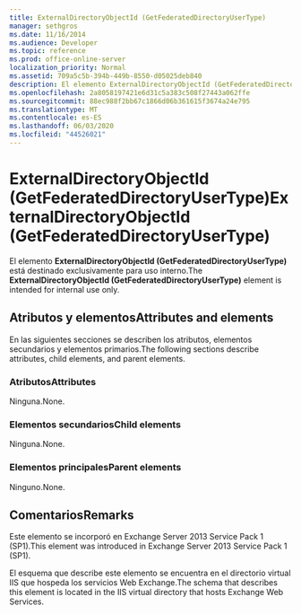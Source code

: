 ```yaml
---
title: ExternalDirectoryObjectId (GetFederatedDirectoryUserType)
manager: sethgros
ms.date: 11/16/2014
ms.audience: Developer
ms.topic: reference
ms.prod: office-online-server
localization_priority: Normal
ms.assetid: 709a5c5b-394b-449b-8550-d05025deb840
description: El elemento ExternalDirectoryObjectId (GetFederatedDirectoryUserType) está destinado exclusivamente para uso interno.
ms.openlocfilehash: 2a8058197421e6d31c5a383c508f27443a062ffe
ms.sourcegitcommit: 88ec988f2bb67c1866d06b361615f3674a24e795
ms.translationtype: MT
ms.contentlocale: es-ES
ms.lasthandoff: 06/03/2020
ms.locfileid: "44526021"
---
```

# <a name="externaldirectoryobjectid-getfederateddirectoryusertype"></a><span data-ttu-id="85020-103">ExternalDirectoryObjectId (GetFederatedDirectoryUserType)</span><span class="sxs-lookup"><span data-stu-id="85020-103">ExternalDirectoryObjectId (GetFederatedDirectoryUserType)</span></span>

<span data-ttu-id="85020-104">El elemento **ExternalDirectoryObjectId (GetFederatedDirectoryUserType)** está destinado exclusivamente para uso interno.</span><span class="sxs-lookup"><span data-stu-id="85020-104">The **ExternalDirectoryObjectId (GetFederatedDirectoryUserType)** element is intended for internal use only.</span></span> 

## <a name="attributes-and-elements"></a><span data-ttu-id="85020-105">Atributos y elementos</span><span class="sxs-lookup"><span data-stu-id="85020-105">Attributes and elements</span></span>

<span data-ttu-id="85020-106">En las siguientes secciones se describen los atributos, elementos secundarios y elementos primarios.</span><span class="sxs-lookup"><span data-stu-id="85020-106">The following sections describe attributes, child elements, and parent elements.</span></span>
  
### <a name="attributes"></a><span data-ttu-id="85020-107">Atributos</span><span class="sxs-lookup"><span data-stu-id="85020-107">Attributes</span></span>

<span data-ttu-id="85020-108">Ninguna.</span><span class="sxs-lookup"><span data-stu-id="85020-108">None.</span></span>
  
### <a name="child-elements"></a><span data-ttu-id="85020-109">Elementos secundarios</span><span class="sxs-lookup"><span data-stu-id="85020-109">Child elements</span></span>

<span data-ttu-id="85020-110">Ninguna.</span><span class="sxs-lookup"><span data-stu-id="85020-110">None.</span></span>
  
### <a name="parent-elements"></a><span data-ttu-id="85020-111">Elementos principales</span><span class="sxs-lookup"><span data-stu-id="85020-111">Parent elements</span></span>

<span data-ttu-id="85020-112">Ninguno.</span><span class="sxs-lookup"><span data-stu-id="85020-112">None.</span></span>
  
## <a name="remarks"></a><span data-ttu-id="85020-113">Comentarios</span><span class="sxs-lookup"><span data-stu-id="85020-113">Remarks</span></span>

<span data-ttu-id="85020-114">Este elemento se incorporó en Exchange Server 2013 Service Pack 1 (SP1).</span><span class="sxs-lookup"><span data-stu-id="85020-114">This element was introduced in Exchange Server 2013 Service Pack 1 (SP1).</span></span>
  
<span data-ttu-id="85020-115">El esquema que describe este elemento se encuentra en el directorio virtual IIS que hospeda los servicios Web Exchange.</span><span class="sxs-lookup"><span data-stu-id="85020-115">The schema that describes this element is located in the IIS virtual directory that hosts Exchange Web Services.</span></span>
  

